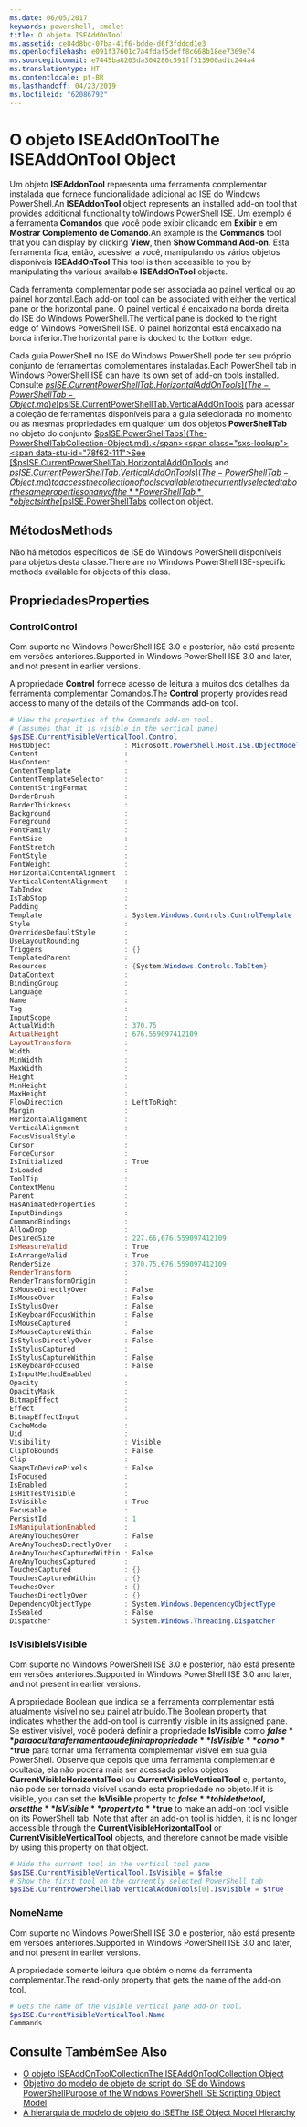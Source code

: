 ```yaml
---
ms.date: 06/05/2017
keywords: powershell, cmdlet
title: O objeto ISEAddOnTool
ms.assetid: ce84d8bc-07ba-41f6-bdde-d6f3fddcd1e3
ms.openlocfilehash: e091f37601c7a4fdaf5deff8c668b18ee7369e74
ms.sourcegitcommit: e7445ba8203da304286c591ff513900ad1c244a4
ms.translationtype: HT
ms.contentlocale: pt-BR
ms.lasthandoff: 04/23/2019
ms.locfileid: "62086792"
---
```

# <a name="the-iseaddontool-object"></a><span data-ttu-id="78f62-103">O objeto ISEAddOnTool</span><span class="sxs-lookup"><span data-stu-id="78f62-103">The ISEAddOnTool Object</span></span>

<span data-ttu-id="78f62-104">Um objeto **ISEAddonTool** representa uma ferramenta complementar instalada que fornece funcionalidade adicional ao ISE do Windows PowerShell.</span><span class="sxs-lookup"><span data-stu-id="78f62-104">An **ISEAddonTool** object represents an installed add-on tool that provides additional functionality toWindows PowerShell ISE.</span></span> <span data-ttu-id="78f62-105">Um exemplo é a ferramenta **Comandos** que você pode exibir clicando em **Exibir** e em **Mostrar Complemento de Comando**.</span><span class="sxs-lookup"><span data-stu-id="78f62-105">An example is the **Commands** tool that you can display by clicking **View**, then **Show Command Add-on**.</span></span> <span data-ttu-id="78f62-106">Esta ferramenta fica, então, acessível a você, manipulando os vários objetos disponíveis **ISEAddOnTool**.</span><span class="sxs-lookup"><span data-stu-id="78f62-106">This tool is then accessible to you by manipulating the various available **ISEAddOnTool** objects.</span></span>

<span data-ttu-id="78f62-107">Cada ferramenta complementar pode ser associada ao painel vertical ou ao painel horizontal.</span><span class="sxs-lookup"><span data-stu-id="78f62-107">Each add-on tool can be associated with either the vertical pane or the horizontal pane.</span></span> <span data-ttu-id="78f62-108">O painel vertical é encaixado na borda direita do ISE do Windows PowerShell.</span><span class="sxs-lookup"><span data-stu-id="78f62-108">The vertical pane is docked to the right edge of Windows PowerShell ISE.</span></span> <span data-ttu-id="78f62-109">O painel horizontal está encaixado na borda inferior.</span><span class="sxs-lookup"><span data-stu-id="78f62-109">The horizontal pane is docked to the bottom edge.</span></span>

<span data-ttu-id="78f62-110">Cada guia PowerShell no ISE do Windows PowerShell pode ter seu próprio conjunto de ferramentas complementares instaladas.</span><span class="sxs-lookup"><span data-stu-id="78f62-110">Each PowerShell tab in Windows PowerShell ISE can have its own set of add-on tools installed.</span></span> <span data-ttu-id="78f62-111">Consulte [$psISE.CurrentPowerShellTab.HorizontalAddOnTools](The-PowerShellTab-Object.md) e [$psISE.CurrentPowerShellTab.VerticalAddOnTools](The-PowerShellTab-Object.md) para acessar a coleção de ferramentas disponíveis para a guia selecionada no momento ou as mesmas propriedades em qualquer um dos objetos **PowerShellTab** no objeto do conjunto [$psISE.PowerShellTabs](The-PowerShellTabCollection-Object.md).</span><span class="sxs-lookup"><span data-stu-id="78f62-111">See [$psISE.CurrentPowerShellTab.HorizontalAddOnTools](The-PowerShellTab-Object.md) and [$psISE.CurrentPowerShellTab.VerticalAddOnTools](The-PowerShellTab-Object.md) to access the collection of tools available to the currently selected tab or the same properties on any of the **PowerShellTab** objects in the [$psISE.PowerShellTabs](The-PowerShellTabCollection-Object.md) collection object.</span></span>

## <a name="methods"></a><span data-ttu-id="78f62-112">Métodos</span><span class="sxs-lookup"><span data-stu-id="78f62-112">Methods</span></span>

<span data-ttu-id="78f62-113">Não há métodos específicos de ISE do Windows PowerShell disponíveis para objetos desta classe.</span><span class="sxs-lookup"><span data-stu-id="78f62-113">There are no Windows PowerShell ISE-specific methods available for objects of this class.</span></span>

## <a name="properties"></a><span data-ttu-id="78f62-114">Propriedades</span><span class="sxs-lookup"><span data-stu-id="78f62-114">Properties</span></span>

### <a name="control"></a><span data-ttu-id="78f62-115">Control</span><span class="sxs-lookup"><span data-stu-id="78f62-115">Control</span></span>

<span data-ttu-id="78f62-116">Com suporte no Windows PowerShell ISE 3.0 e posterior, não está presente em versões anteriores.</span><span class="sxs-lookup"><span data-stu-id="78f62-116">Supported in Windows PowerShell ISE 3.0 and later, and not present in earlier versions.</span></span>

<span data-ttu-id="78f62-117">A propriedade **Control** fornece acesso de leitura a muitos dos detalhes da ferramenta complementar Comandos.</span><span class="sxs-lookup"><span data-stu-id="78f62-117">The **Control** property provides read access to many of the details of the Commands add-on tool.</span></span>

```powershell
# View the properties of the Commands add-on tool.
# (assumes that it is visible in the vertical pane)
$psISE.CurrentVisibleVerticalTool.Control
HostObject                  : Microsoft.PowerShell.Host.ISE.ObjectModelRoot
Content                     :
HasContent                  :
ContentTemplate             :
ContentTemplateSelector     :
ContentStringFormat         :
BorderBrush                 :
BorderThickness             :
Background                  :
Foreground                  :
FontFamily                  :
FontSize                    :
FontStretch                 :
FontStyle                   :
FontWeight                  :
HorizontalContentAlignment  :
VerticalContentAlignment    :
TabIndex                    :
IsTabStop                   :
Padding                     :
Template                    : System.Windows.Controls.ControlTemplate
Style                       :
OverridesDefaultStyle       :
UseLayoutRounding           :
Triggers                    : {}
TemplatedParent             :
Resources                   : {System.Windows.Controls.TabItem}
DataContext                 :
BindingGroup                :
Language                    :
Name                        :
Tag                         :
InputScope                  :
ActualWidth                 : 370.75
ActualHeight                : 676.559097412109
LayoutTransform             :
Width                       :
MinWidth                    :
MaxWidth                    :
Height                      :
MinHeight                   :
MaxHeight                   :
FlowDirection               : LeftToRight
Margin                      :
HorizontalAlignment         :
VerticalAlignment           :
FocusVisualStyle            :
Cursor                      :
ForceCursor                 :
IsInitialized               : True
IsLoaded                    :
ToolTip                     :
ContextMenu                 :
Parent                      :
HasAnimatedProperties       :
InputBindings               :
CommandBindings             :
AllowDrop                   :
DesiredSize                 : 227.66,676.559097412109
IsMeasureValid              : True
IsArrangeValid              : True
RenderSize                  : 370.75,676.559097412109
RenderTransform             :
RenderTransformOrigin       :
IsMouseDirectlyOver         : False
IsMouseOver                 : False
IsStylusOver                : False
IsKeyboardFocusWithin       : False
IsMouseCaptured             :
IsMouseCaptureWithin        : False
IsStylusDirectlyOver        : False
IsStylusCaptured            :
IsStylusCaptureWithin       : False
IsKeyboardFocused           : False
IsInputMethodEnabled        :
Opacity                     :
OpacityMask                 :
BitmapEffect                :
Effect                      :
BitmapEffectInput           :
CacheMode                   :
Uid                         :
Visibility                  : Visible
ClipToBounds                : False
Clip                        :
SnapsToDevicePixels         : False
IsFocused                   :
IsEnabled                   :
IsHitTestVisible            :
IsVisible                   : True
Focusable                   :
PersistId                   : 1
IsManipulationEnabled       :
AreAnyTouchesOver           : False
AreAnyTouchesDirectlyOver   :
AreAnyTouchesCapturedWithin : False
AreAnyTouchesCaptured       :
TouchesCaptured             : {}
TouchesCapturedWithin       : {}
TouchesOver                 : {}
TouchesDirectlyOver         : {}
DependencyObjectType        : System.Windows.DependencyObjectType
IsSealed                    : False
Dispatcher                  : System.Windows.Threading.Dispatcher
```

### <a name="isvisible"></a><span data-ttu-id="78f62-118">IsVisible</span><span class="sxs-lookup"><span data-stu-id="78f62-118">IsVisible</span></span>

<span data-ttu-id="78f62-119">Com suporte no Windows PowerShell ISE 3.0 e posterior, não está presente em versões anteriores.</span><span class="sxs-lookup"><span data-stu-id="78f62-119">Supported in Windows PowerShell ISE 3.0 and later, and not present in earlier versions.</span></span>

<span data-ttu-id="78f62-120">A propriedade Boolean que indica se a ferramenta complementar está atualmente visível no seu painel atribuído.</span><span class="sxs-lookup"><span data-stu-id="78f62-120">The Boolean property that indicates whether the add-on tool is currently visible in its assigned pane.</span></span> <span data-ttu-id="78f62-121">Se estiver visível, você poderá definir a propriedade **IsVisible** como **$false** para ocultar a ferramenta ou definir a propriedade **IsVisible** como **$true** para tornar uma ferramenta complementar visível em sua guia PowerShell. Observe que depois que uma ferramenta complementar é ocultada, ela não poderá mais ser acessada pelos objetos **CurrentVisibleHorizontalTool** ou **CurrentVisibleVerticalTool** e, portanto, não pode ser tornada visível usando esta propriedade no objeto.</span><span class="sxs-lookup"><span data-stu-id="78f62-121">If it is visible, you can set the **IsVisible** property to **$false** to hide the tool, or set the **IsVisible** property to **$true** to make an add-on tool visible on its PowerShell tab. Note that after an add-on tool is hidden, it is no longer accessible through the **CurrentVisibleHorizontalTool** or **CurrentVisibleVerticalTool** objects, and therefore cannot be made visible by using this property on that object.</span></span>

```powershell
# Hide the current tool in the vertical tool pane
$psISE.CurrentVisibleVerticalTool.IsVisible = $false
# Show the first tool on the currently selected PowerShell tab
$psISE.CurrentPowerShellTab.VerticalAddOnTools[0].IsVisible = $true
```

### <a name="name"></a><span data-ttu-id="78f62-122">Nome</span><span class="sxs-lookup"><span data-stu-id="78f62-122">Name</span></span>

<span data-ttu-id="78f62-123">Com suporte no Windows PowerShell ISE 3.0 e posterior, não está presente em versões anteriores.</span><span class="sxs-lookup"><span data-stu-id="78f62-123">Supported in Windows PowerShell ISE 3.0 and later, and not present in earlier versions.</span></span>

<span data-ttu-id="78f62-124">A propriedade somente leitura que obtém o nome da ferramenta complementar.</span><span class="sxs-lookup"><span data-stu-id="78f62-124">The read-only property that gets the name of the add-on tool.</span></span>

```powershell
# Gets the name of the visible vertical pane add-on tool.
$psISE.CurrentVisibleVerticalTool.Name
Commands
```

## <a name="see-also"></a><span data-ttu-id="78f62-125">Consulte Também</span><span class="sxs-lookup"><span data-stu-id="78f62-125">See Also</span></span>

- [<span data-ttu-id="78f62-126">O objeto ISEAddOnToolCollection</span><span class="sxs-lookup"><span data-stu-id="78f62-126">The ISEAddOnToolCollection Object</span></span>](The-ISEAddOnToolCollection-Object.md)
- [<span data-ttu-id="78f62-127">Objetivo do modelo de objeto de script do ISE do Windows PowerShell</span><span class="sxs-lookup"><span data-stu-id="78f62-127">Purpose of the Windows PowerShell ISE Scripting Object Model</span></span>](Purpose-of-the-Windows-PowerShell-ISE-Scripting-Object-Model.md)
- [<span data-ttu-id="78f62-128">A hierarquia de modelo de objeto do ISE</span><span class="sxs-lookup"><span data-stu-id="78f62-128">The ISE Object Model Hierarchy</span></span>](The-ISE-Object-Model-Hierarchy.md)
